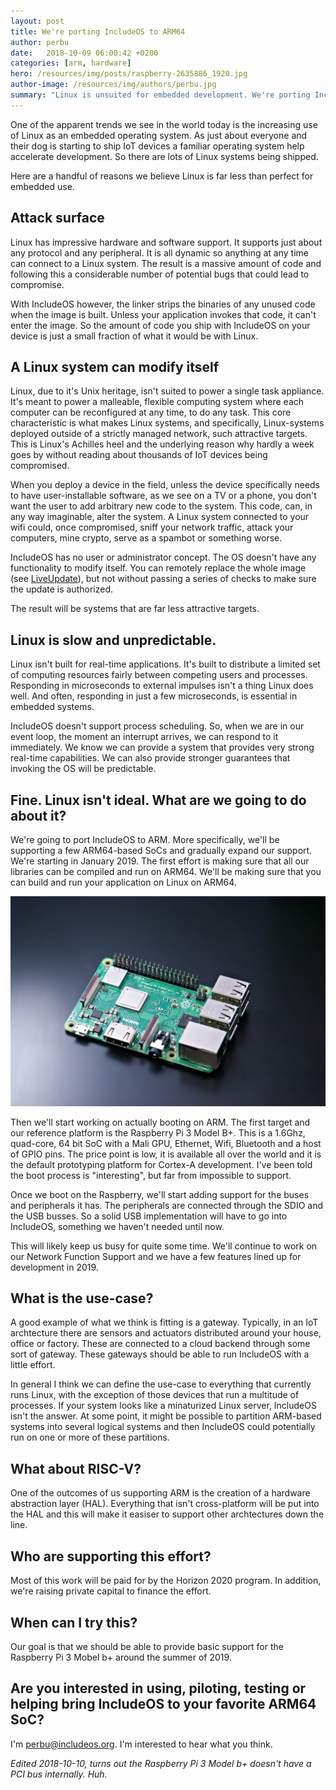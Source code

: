 ```yaml
---
layout: post
title: We're porting IncludeOS to ARM64
author: perbu
date:   2018-10-09 06:00:42 +0200
categories: [arm, hardware]
hero: /resources/img/posts/raspberry-2635886_1920.jpg
author-image: /resources/img/authors/perbu.jpg
summary: "Linux is unsuited for embedded development. We're porting IncludeOS to ARM."
---
```


One of the apparent trends we see in the world today is the increasing use of Linux as an embedded operating system. As just about everyone and their dog is starting to ship IoT devices a familiar operating system help accelerate development. So there are lots of Linux systems being shipped.

Here are a handful of reasons we believe Linux is far less than perfect for embedded use.

## Attack surface

Linux has impressive hardware and software support. It supports just about any protocol and any peripheral. It is all dynamic so anything at any time can connect to a Linux system. The result is a massive amount of code and following this a considerable number of potential bugs that could lead to compromise.

With IncludeOS however, the linker strips the binaries of any unused code when the image is built. Unless your application invokes that code, it can't enter the image. So the amount of code you ship with IncludeOS on your device is just a small fraction of what it would be with Linux.

## A Linux system can modify itself

Linux, due to it's Unix heritage, isn't suited to power a single task appliance. It's meant to power a malleable, flexible computing system where each computer can be reconfigured at any time, to do any task. This core characteristic is what makes Linux systems, and specifically, Linux-systems deployed outside of a strictly managed network, such attractive targets.  This is Linux's Achilles heel and the underlying reason why hardly a week goes by without reading about thousands of IoT devices being compromised.

When you deploy a device in the field, unless the device specifically needs to have user-installable software, as we see on a TV or a phone, you don't want the user to add arbitrary new code to the system. This code, can, in any way imaginable, alter the system. A Linux system connected to your wifi could, once compromised, sniff your network traffic, attack your computers, mine crypto, serve as a spambot or something worse.

IncludeOS has no user or administrator concept. The OS doesn't have any functionality to modify itself. You can remotely replace the whole image (see [LiveUpdate]), but not without passing a series of checks to make sure the update is authorized. 

The result will be systems that are far less attractive targets. 

## Linux is slow and unpredictable.

Linux isn't built for real-time applications. It's built to distribute a limited set of computing resources fairly between competing users and processes. Responding in microseconds to external impulses isn't a thing Linux does well. And often, responding in just a few microseconds, is essential in embedded systems. 

IncludeOS doesn't support process scheduling. So, when we are in our event loop, the moment an interrupt arrives, we can respond to it immediately. We know we can provide a system that provides very strong real-time capabilities. We can also provide stronger guarantees that invoking the OS will be predictable. 

## Fine. Linux isn't ideal. What are we going to do about it?

We're going to port IncludeOS to ARM. More specifically, we'll be supporting a few ARM64-based SoCs and gradually expand our support. We're starting in January 2019. The first effort is making sure that all our libraries can be compiled and run on ARM64. We'll be making sure that you can build and run your application on Linux on ARM64.


![Raspberry Pi 3 Model b+](/resources/img/posts/device-3438525_1280.jpg)

Then we'll start working on actually booting on ARM. The first target and our reference platform is the Raspberry Pi 3 Model B+. This is a 1.6Ghz, quad-core, 64 bit SoC with a Mali GPU, Ethernet, Wifi, Bluetooth and a host of GPIO pins. The price point is low, it is available all over the world and it is the default prototyping platform for Cortex-A development. I've been told the boot process is "interesting", but far from impossible to support.

Once we boot on the Raspberry, we'll start adding support for the buses and peripherals it has. The peripherals are connected through the SDIO and the USB busses. So a solid USB implementation will have to go into IncludeOS, something we haven't needed until now.

This will likely keep us busy for quite some time. We'll continue to work on our Network Function Support and we have a few features lined up for development in 2019.

## What is the use-case?

A good example of what we think is fitting is a gateway. Typically, in an IoT archtecture there are sensors and actuators distributed around your house, office or factory. These are connected to a cloud backend through some sort of gateway. These gateways should be able to run IncludeOS with a little effort. 

In general I think we can define the use-case to everything that currently runs Linux, with the exception of those devices that run a multitude of processes. If your system looks like a minaturized Linux server, IncludeOS isn't the answer. At some point, it might be possible to partition ARM-based systems into several logical systems and then IncludeOS could potentially run on one or more of these partitions.


## What about RISC-V?

One of the outcomes of us supporting ARM is the creation of a hardware abstraction layer (HAL). Everything that isn't cross-platform will be put into the HAL and this will make it easiser to support other archtectures down the line.

## Who are supporting this effort?

Most of this work will be paid for by the Horizon 2020 program. In addition, we're raising private capital to finance the effort. 

## When can I try this?

Our goal is that we should be able to provide basic support for the Raspberry Pi 3 Mobel b+ around the summer of 2019.

## Are you interested in using, piloting, testing or helping bring IncludeOS to your favorite ARM64 SoC?

I'm perbu@includeos.org. I'm interested to hear what you think.

*Edited 2018-10-10, turns out the Raspberry Pi 3 Model b+ doesn't have a PCI bus internally. Huh.*

[musl libc]: https://www.musl-libc.org/
[LiveUpdate]: /blog/2017/liveupdate.html
